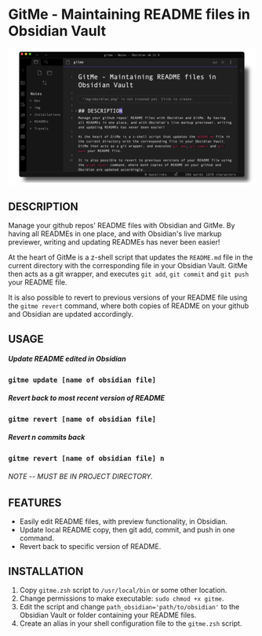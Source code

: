 # GitMe - Maintaining README files in Obsidian Vault

![obsidian](img/obsidian.png)

## DESCRIPTION
Manage your github repos' README files with Obsidian and GitMe. By having all READMEs in one place, and with Obsidian's live markup previewer, writing and updating READMEs has never been easier! 

At the heart of GitMe is a z-shell script that updates the `README.md` file in the current directory with the corresponding file in your Obsidian Vault. GitMe then acts as a git wrapper, and executes `git add`, `git commit` and `git push` your README file.

It is also possible to revert to previous versions of your README file using the `gitme revert` command, where both copies of README on your github and Obsidian are updated accordingly.

## USAGE
##### Update README edited in Obsidian
### `gitme update [name of obsidian file]`

##### Revert back to most recent version of README
### `gitme revert [name of obsidian file]`

##### Revert n commits back
### `gitme revert [name of obsidian file] n`

###### NOTE -- MUST BE IN PROJECT DIRECTORY.

## FEATURES
* Easily edit README files, with preview functionality, in Obsidian.
* Update local README copy, then git add, commit, and push in one command.
* Revert back to specific version of README.

## INSTALLATION
1. Copy `gitme.zsh` script to `/usr/local/bin` or some other location.
2. Change permissions to make executable: `sudo chmod +x gitme`.
3. Edit the script and change `path_obsidian='path/to/obsidian'` to the Obsidian Vault or folder containing your README files.
4. Create an alias in your shell configuration file to the `gitme.zsh` script.